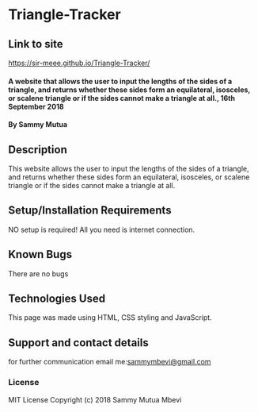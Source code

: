 # Triangle-Tracker
## Link to site
 https://sir-meee.github.io/Triangle-Tracker/
#### A website that allows the user to input the lengths of the sides of a triangle, and returns whether these sides form an equilateral, isosceles, or scalene triangle or if the sides cannot make a triangle at all., 16th September 2018
#### By **Sammy Mutua**
## Description
This website allows the user to input the lengths of the sides of a triangle, and returns whether these sides form an equilateral, isosceles, or scalene triangle or if the sides cannot make a triangle at all.
## Setup/Installation Requirements
NO setup is required! All you need is internet connection.
## Known Bugs
There are no bugs
## Technologies Used
This page was made using HTML, CSS styling and JavaScript.
## Support and contact details
for further communication email me:sammymbevi@gmail.com
### License
MIT License Copyright (c) 2018 Sammy Mutua Mbevi  
